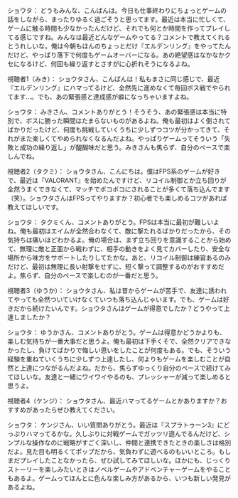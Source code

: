 ショウタ：
どうもみんな、こんばんは。今日も仕事終わりにちょっとゲームの話をしながら、まったりゆるく過ごそうと思ってます。最近は本当に忙しくて、ゲームに触る時間も少なかったんだけど、それでも何とか時間を作ってプレイしてる感じですね。みんなは最近どんなゲームやってる？コメントで教えてくれるとうれしいな。俺は今朝もほんのちょっとだけ『エルデンリング』をやってたんだけど、やっぱり落下で何度もゲームオーバーになる。あの絶望感はなかなかクセになるけど、何回も繰り返すとさすがに心折れそうになるよね。

視聴者1（みき）：
ショウタさん、こんばんは！私もまさに同じ感じで、最近『エルデンリング』にハマってるけど、全然先に進めなくて毎回ボス戦でやられてます…。でも、あの緊張感と達成感が癖になっちゃいますよね。

ショウタ：
みきさん、コメントありがとう！そうそう、あの緊張感は本当に特別で、ボスに勝った瞬間はたまらないものがあるよね。俺も最初はよく倒されてばかりだったけど、何度も挑戦していくうちに少しずつコツが分かってきて、それがまた楽しくてやめられなくなるんだよね。やっぱりゲームってそういう「失敗と成功の繰り返し」が醍醐味だと思う。みきさんも焦らず、自分のペースで楽しんでね。

視聴者2（タクミ）：
ショウタさん、こんにちは。僕はFPS系のゲームが好きで、最近は『VALORANT』を始めたんですけど、リコイル制御とか立ち回りが全然うまくできなくて、マッチでボコボコにされることが多くて落ち込んでます（笑）。ショウタさんはFPSってやりますか？初心者でも楽しめるコツがあれば教えてほしいです。

ショウタ：
タクミくん、コメントありがとう。FPSは本当に最初が難しいよね。俺も最初はエイムが全然合わなくて、敵に撃たれるばかりだったから、その気持ちは痛いほどわかるよ。俺の場合は、まず立ち回りを意識することから始めて、無理に敵と正面から戦わずに、相手の動きをよく見てカバーしたり、安全な場所から味方をサポートしたりしてたかな。あと、リコイル制御は練習あるのみだけど、最初は無理に長い射撃をせずに、短く撃って調整するのがおすすめだよ。焦らず、自分のペースで楽しむのが一番だと思う。

視聴者3（ゆうか）：
ショウタさん、私は昔からゲームが苦手で、友達に誘われてやっても全然ついていけなくていつも落ち込んじゃいます。でも、ゲームは好きだから続けたいんです。ショウタさんはゲームが得意でしたか？どうやって上達しましたか？

ショウタ：
ゆうかさん、コメントありがとう。ゲームは得意かどうかよりも、楽しむ気持ちが一番大事だと思うよ。俺も最初は下手くそで、全然クリアできなかったし、負けてばかりで悔しい思いをしたことが何度もある。でも、そういう経験を重ねていくうちに少しずつ上達したし、何よりもゲームを楽しむことが自然と上達につながるんだよね。だから、焦らずゆっくり自分のペースで続けてみてほしいな。友達と一緒にワイワイやるのも、プレッシャーが減って楽しめると思うよ。

視聴者4（ケンジ）：
ショウタさん、最近ハマってるゲームとかありますか？おすすめがあったらぜひ教えてください。

ショウタ：
ケンジさん、いい質問ありがとう。最近は『スプラトゥーン3』にどっぷりハマってるかな。久しぶりに対戦ゲームでガッツリ遊んでるんだけど、シンプルな操作なのに戦略がすごく深いし、仲間と連携できたときの楽しさは格別だよ。見た目も明るくてポップだから、気負わずに遊べるのもいいところ。もしまだプレイしたことなかったら、ぜひ試してみてほしいな。ほかにも、じっくりストーリーを楽しみたいときはノベルゲームやアドベンチャーゲームをやることもあるよ。ゲームってほんとに色んな楽しみ方があるから、いつも新しい発見があるよね。
